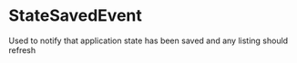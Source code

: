 # StateSavedEvent

Used to notify that application state has been saved and any listing should refresh
